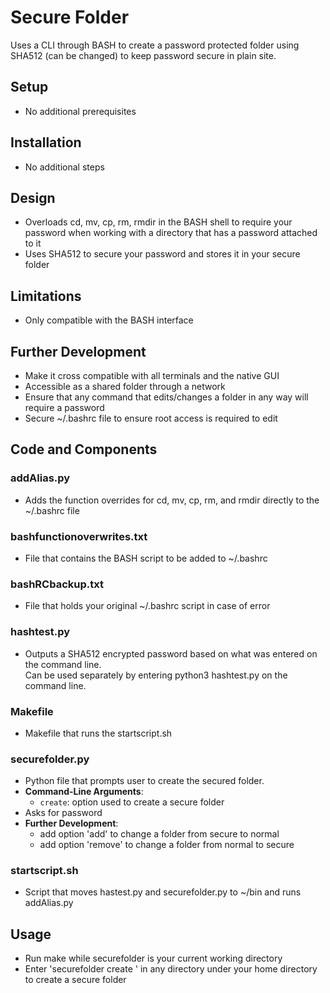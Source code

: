 # Secure Folder

Uses a CLI through BASH to create a password protected folder using SHA512 (can be changed) to keep password secure in plain site.  

## Setup

- No additional prerequisites

## Installation

- No additional steps

## Design

- Overloads cd, mv, cp, rm, rmdir in the BASH shell to require your password when working with a directory that has a password attached to it 
- Uses SHA512 to secure your password and stores it in your secure folder

## Limitations

- Only compatible with the BASH interface

## Further Development

- Make it cross compatible with all terminals and the native GUI
- Accessible as a shared folder through a network
- Ensure that any command that edits/changes a folder in any way will require a password
- Secure ~/.bashrc file to ensure root access is required to edit

## Code and Components

### addAlias.py

- Adds the function overrides for cd, mv, cp, rm, and rmdir directly to the ~/.bashrc file

### bashfunctionoverwrites.txt

- File that contains the BASH script to be added to ~/.bashrc

### bashRCbackup.txt

- File that holds your original ~/.bashrc script in case of error

### hashtest.py

- Outputs a SHA512 encrypted password based on what was entered on the command line.  
 Can be used separately by entering python3 hashtest.py <password> on the command line.

### Makefile

- Makefile that runs the startscript.sh

### securefolder.py

- Python file that prompts user to create the secured folder.
- **Command-Line Arguments**:
  - `create`: option used to create a secure folder
- Asks for password
- **Further Development**:
  - add option 'add' to change a folder from secure to normal
  - add option 'remove' to change a folder from normal to secure


### startscript.sh

- Script that moves hastest.py and securefolder.py to ~/bin and runs addAlias.py

## Usage

- Run make while securefolder is your current working directory
- Enter 'securefolder create <foldername>' in any directory under your home directory to create a secure folder
